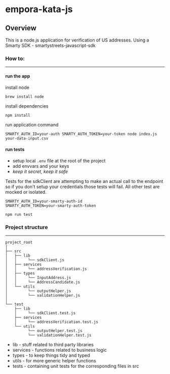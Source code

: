 # empora-kata-js

## Overview
This is a node.js application for verification of US addresses. Using a Smarty SDK - smartystreets-javascript-sdk

### How to:
---
#### run the app

install node
``` 
brew install node
```
install dependencies
```
npm install
```
run application command
```
SMARTY_AUTH_ID=your-auth SMARTY_AUTH_TOKEN=your-token node index.js your-data-input.csv
```
#### run tests
* setup local `.env` file at the root of the project
* add envvars and your keys
* *keep it secret, keep it safe*

Tests for the sdkClient are attempting to make an actual call to the endpoint so if you don't setup your credentials those tests will fail.
All other test are mocked or isolated.
```
SMARTY_AUTH_ID=your-smarty-auth-id
SMARTY_AUTH_TOKEN=your-smarty-auth-token
```
```
npm run test
```

### Project structure
---
```
project_root
│
├── src
│   ├── lib
│   │     └── sdkClient.js
│   ├── services
│   │     └── addressVerification.js
│   ├── types
│   │     └── InputAddress.js
│   │     └── AddressCandidate.js
│   └── utils
│         └── outputHelper.js
│         └── validationHelper.js
│
└── test
    ├── lib
    │     └── sdkClient.test.js
    ├── services
    │     └── addressVerification.test.js
    └── utils
          └── outputHelper.test.js
          └── validationHelper.test.js
```

 * lib - stuff related to third party libraries
 * services - functions related to business logic
 * types - to keep things tidy and typed
 * utils - for more generic helper functions 
 * tests - containing unit tests for the corresponding files in src